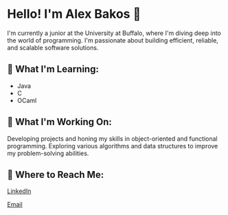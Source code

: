 
# Hello! I'm Alex Bakos 👋
I'm currently a junior at the University at Buffalo, where I'm diving deep into the world of programming. I'm passionate about building efficient, reliable, and scalable software solutions.

## 🌱 What I'm Learning:
- Java
- C
- OCaml
## 🔭 What I'm Working On:
Developing projects and honing my skills in object-oriented and functional programming.
Exploring various algorithms and data structures to improve my problem-solving abilities.
## 💬 Where to Reach Me:
[LinkedIn](https://www.linkedin.com/in/alexanderbakos/)

[Email](asbakos@buffalo.edu)



<!--
**Baekos/Baekos** is a ✨ _special_ ✨ repository because its `README.md` (this file) appears on your GitHub profile.

Here are some ideas to get you started:

- 🔭 I’m currently working on ...
- 🌱 I’m currently learning ...
- 👯 I’m looking to collaborate on ...
- 🤔 I’m looking for help with ...
- 💬 Ask me about ...
- 📫 How to reach me: ...
- 😄 Pronouns: ...
- ⚡ Fun fact: ...
-->
